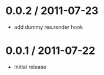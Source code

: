 
0.0.2 / 2011-07-23 
==================

  * add dummy res.render hook


0.0.1 / 2011-07-22 
==================

  * Initial release

